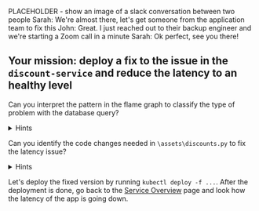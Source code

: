 PLACEHOLDER - show an image of a slack conversation between two people
Sarah: We're almost there, let's get someone from the application team to fix this
John: Great. I just reached out to their backup engineer and we're starting a Zoom call in a minute
Sarah: Ok perfect, see you there!

## Your mission: deploy a fix to the issue in the `discount-service` and reduce the latency to an healthy level

Can you interpret the pattern in the flame graph to classify the type of problem with the database query?

<details>
<summary>Hints</summary>

The problem is a lazy lookup on a relational database. 

</details>

Can you identify the code changes needed in `\assets\discounts.py` to fix the latency issue?

<details>
<summary>Hints</summary>

By changing the line:

discounts = Discount.query.all()

To the following:

discounts = Discount.query.options(joinedload('*')).all()

We eager load the discount_type relation on the discount, and can grab all information without multiple trips to the database:

</details>

Let's deploy the fixed version by running `kubectl deploy -f ...`. After the deployment is done, go back to the [Service Overview](https://app.datadoghq.com/apm/service/store-frontend/rack.request) page and look how the latency of the app is going down. 